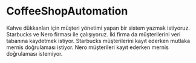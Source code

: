 # CoffeeShopAutomation
Kahve dükkanları için müşteri yönetimi yapan bir sistem yazmak istiyoruz.
Starbucks ve Nero firması ile çalışıyoruz.
İki firma da müşterilerini veri tabanına kaydetmek istiyor.
Starbucks müşterilerini kayıt ederken mutlaka mernis doğrulaması istiyor.
Nero müşterileri kayıt ederken mernis doğrulaması istemiyor.
